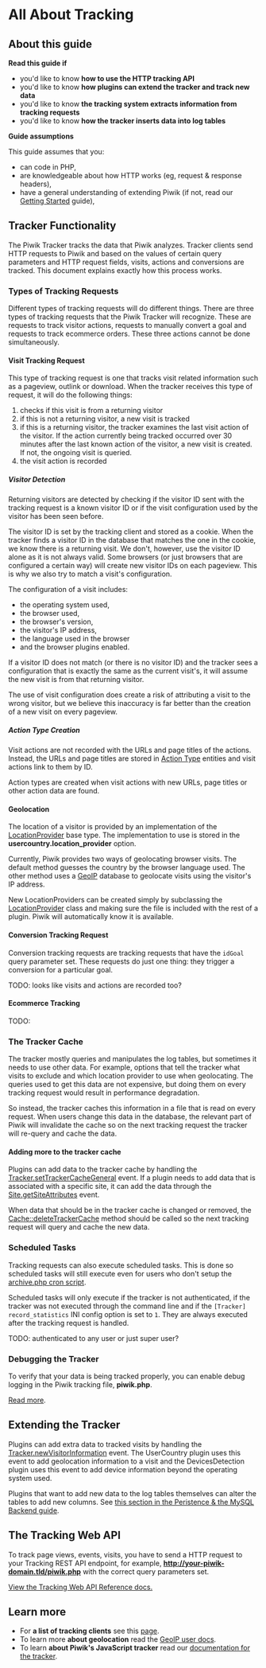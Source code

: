 # All About Tracking

<!-- Meta (to be deleted)
Purpose:
- describe how server-side tracking works (include notes such as scheduled task running, ),
- how clients should work,
- how plugins can hook into tracking process,
- tracker cache,
- tracker API (query parameters),
- how data is inserted into each table (log_action, conversion, etc.),
- referrer detection (and other stuff, ie how conversions are detected),
- how plugins can track their own data
- about bulk tracking requests

Audience: developers interested in the tracking API, devs interested in tracking new data, devs interested in understanding how the tracker works

Expected Result: developers who know how the tracker works, know where the tracking API reference is and devs who know how to track new data

Notes: 

What's missing? (stuff in my list that was not in when I wrote the 1st draft)
- probably something. not an expert in the tracker and the code can be hard to follow.
- wrote while tired, probably bad writing
- JavaScript tracking client info is missing. don't really want to put it here.
-->

## About this guide

**Read this guide if**

* you'd like to know **how to use the HTTP tracking API**
* you'd like to know **how plugins can extend the tracker and track new data**
* you'd like to know **the tracking system extracts information from tracking requests**
* you'd like to know **how the tracker inserts data into log tables**

**Guide assumptions**

This guide assumes that you:

* can code in PHP,
* are knowledgeable about how HTTP works (eg, request & response headers),
* have a general understanding of extending Piwik (if not, read our [Getting Started](#) guide),

## Tracker Functionality

The Piwik Tracker tracks the data that Piwik analyzes. Tracker clients send HTTP requests to Piwik and based on the values of certain query parameters and HTTP request fields, visits, actions and conversions are tracked. This document explains exactly how this process works.

### Types of Tracking Requests

Different types of tracking requests will do different things. There are three types of tracking requests that the Piwik Tracker will recognize. These are requests to track visitor actions, requests to manually convert a goal and requests to track ecommerce orders. These three actions cannot be done simultaneously.

#### Visit Tracking Request

This type of tracking request is one that tracks visit related information such as a pageview, outlink or download. When the tracker receives this type of request, it will do the following things:

1. checks if this visit is from a returning visitor
2. if this is not a returning visitor, a new visit is tracked
3. if this is a returning visitor, the tracker examines the last visit action of the visitor. If the action currently being tracked occurred over 30 minutes after the last known action of the visitor, a new visit is created. If not, the ongoing visit is queried.
4. the visit action is recorded

##### Visitor Detection

Returning visitors are detected by checking if the visitor ID sent with the tracking request is a known visitor ID or if the visit configuration used by the visitor has been seen before.

The visitor ID is set by the tracking client and stored as a cookie. When the tracker finds a visitor ID in the database that matches the one in the cookie, we know there is a returning visit. We don't, however, use the visitor ID alone as it is not always valid. Some browsers (or just browsers that are configured a certain way) will create new visitor IDs on each pageview. This is why we also try to match a visit's configuration.

The configuration of a visit includes:

* the operating system used,
* the browser used,
* the browser's version,
* the visitor's IP address,
* the language used in the browser
* and the browser plugins enabled.

If a visitor ID does not match (or there is no visitor ID) and the tracker sees a configuration that is exactly the same as the current visit's, it will assume the new visit is from that returning visitor.

The use of visit configuration does create a risk of attributing a visit to the wrong visitor, but we believe this inaccuracy is far better than the creation of a new visit on every pageview.

##### Action Type Creation

Visit actions are not recorded with the URLs and page titles of the actions. Instead, the URLs and page titles are stored in [Action Type](#) entities and visit actions link to them by ID.

Action types are created when visit actions with new URLs, page titles or other action data are found.

#### Geolocation

The location of a visitor is provided by an implementation of the [LocationProvider](#) base type. The implementation to use is stored in the **usercountry.location_provider** option.

Currently, Piwik provides two ways of geolocating browser visits. The default method guesses the country by the browser language used. The other method uses a [GeoIP](#) database to geolocate visits using the visitor's IP address.

New LocationProviders can be created simply by subclassing the [LocationProvider](#) class and making sure the file is included with the rest of a plugin. Piwik will automatically know it is available.

#### Conversion Tracking Request

Conversion tracking requests are tracking requests that have the `idGoal` query parameter set. These requests do just one thing: they trigger a conversion for a particular goal.

TODO: looks like visits and actions are recorded too?

#### Ecommerce Tracking

TODO: 

### The Tracker Cache

The tracker mostly queries and manipulates the log tables, but sometimes it needs to use other data. For example, options that tell the tracker what visits to exclude and which location provider to use when geolocating. The queries used to get this data are not expensive, but doing them on every tracking request would result in performance degradation.

So instead, the tracker caches this information in a file that is read on every request. When users change this data in the database, the relevant part of Piwik will invalidate the cache so on the next tracking request the tracker will re-query and cache the data.

#### Adding more to the tracker cache

Plugins can add data to the tracker cache by handling the [Tracker.setTrackerCacheGeneral](#) event. If a plugin needs to add data that is associated with a specific site, it can add the data through the [Site.getSiteAttributes](#) event.

When data that should be in the tracker cache is changed or removed, the [Cache::deleteTrackerCache](#) method should be called so the next tracking request will query and cache the new data.

### Scheduled Tasks

Tracking requests can also execute scheduled tasks. This is done so scheduled tasks will still execute even for users who don't setup the [archive.php cron script](#).

Scheduled tasks will only execute if the tracker is not authenticated, if the tracker was not executed through the command line and if the `[Tracker] record_statistics` INI config option is set to `1`. They are always executed after the tracking request is handled.

TODO: authenticated to any user or just super user?

### Debugging the Tracker

To verify that your data is being tracked properly, you can enable debug logging in the Piwik tracking file, **piwik.php**.

[Read more](http://developer.piwik.org/api-reference/tracking-api#debugging-the-tracker).


## Extending the Tracker

Plugins can add extra data to tracked visits by handling the [Tracker.newVisitorInformation](#) event. The UserCountry plugin uses this event to add geolocation information to a visit and the DevicesDetection plugin uses this event to add device information beyond the operating system used.

Plugins that want to add new data to the log tables themselves can alter the tables to add new columns. See [this section in the Peristence & the MySQL Backend guide](#).

## The Tracking Web API

To track page views, events, visits, you have to send a HTTP request to your Tracking REST API endpoint, for example, **http://your-piwik-domain.tld/piwik.php** with the correct query parameters set.

[View the Tracking Web API Reference docs.](/api-reference/tracking-api)

## Learn more

* For **a list of tracking clients** see this [page](http://piwik.org/docs/tracking-api/).
* To learn more **about geolocation** read the [GeoIP user docs](http://piwik.org/docs/geo-locate/).
* To learn **about Piwik's JavaScript tracker** read our [documentation for the tracker](http://piwik.org/docs/javascript-tracking/).